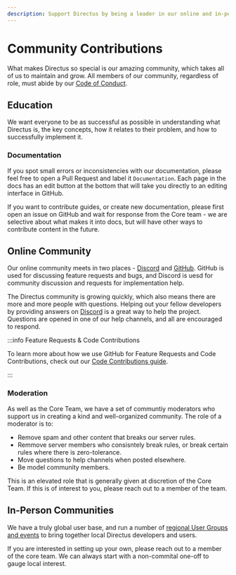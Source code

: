 ```yaml
---
description: Support Directus by being a leader in our online and in-person communities.
---
```


# Community Contributions

What makes Directus so special is our amazing community, which takes all of us to maintain and grow. All members of our community, regardless of role, must abide by our [Code of Conduct](/contributing/code-of-conduct).

## Education

We want everyone to be as successful as possible in understanding what Directus is, the key concepts, how it relates to their problem, and how to successfully implement it. 

### Documentation

If you spot small errors or inconsistencies with our documentation, please feel free to open a Pull Request and label it `Documentation`. Each page in the docs has an edit button at the bottom that will take you directly to an editing interface in GitHub.

If you want to contribute guides, or create new documentation, please first open an issue on GitHub and wait for response from the Core team - we are selective about what makes it into docs, but will have other ways to contribute content in the future.

## Online Community

Our online community meets in two places - [Discord](https://directus.chat) and [GitHub](https://github.com/directus/directus/discussions). GitHub is used for discussing feature requests and bugs, and Discord is uesd for community discussion and requests for implementation help.

The Directus community is growing quickly, which also means there are more and more people with questions. Helping out your fellow developers by providing answers on [Discord](https://directus.chat) is a great way to help the project. Questions are opened in one of our help channels, and all are encouraged to respond.

:::info Feature Requests & Code Contributions

To learn more about how we use GitHub for Feature Requests and Code Contributions, check out our [Code Contributions guide](/contributing/code).

:::

### Moderation

As well as the Core Team, we have a set of communtiy moderators who support us in creating a kind and well-organized community. The role of a moderator is to:

- Remove spam and other content that breaks our server rules.
- Remmove server members who consisntely break rules, or break certain rules where there is zero-tolerance.
- Move questions to help channels when posted elsewhere.
- Be model community members.

This is an elevated role that is generally given at discretion of the Core Team. If this is of interest to you, please reach out to a member of the team.

## In-Person Communities

We have a truly global user base, and run a number of [regional User Groups and events](https://directus.io/events) to bring together local Directus developers and users.

If you are interested in setting up your own, please reach out to a member of the core team. We can always start with a non-commital one-off to gauge local interest. 